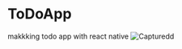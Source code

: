 # ToDoApp
makkking todo app with react native 
![Capturedd](https://user-images.githubusercontent.com/64332249/102618661-3ce6a300-414c-11eb-95ea-f76fad9f6ba1.JPG)
